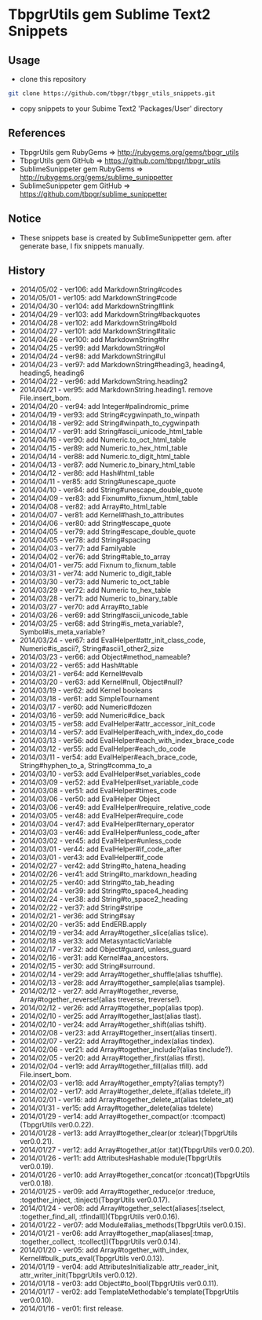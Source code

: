 # TbpgrUtils gem Sublime Text2 Snippets

## Usage
* clone this repository
~~~bash
git clone https://github.com/tbpgr/tbpgr_utils_snippets.git
~~~

* copy snippets to your Subime Text2 'Packages/User' directory

## References
* TbpgrUtils gem RubyGems => http://rubygems.org/gems/tbpgr_utils
* TbpgrUtils gem GitHub => https://github.com/tbpgr/tbpgr_utils
* SublimeSunippeter gem RubyGems => http://rubygems.org/gems/sublime_sunippetter
* SublimeSunippeter gem GitHub => https://github.com/tbpgr/sublime_sunippetter

## Notice
* These snippets base is created by SublimeSunippetter gem. after generate base, I fix snippets manually.

## History
* 2014/05/02 - ver106: add MarkdownString#codes
* 2014/05/01 - ver105: add MarkdownString#code
* 2014/04/30 - ver104: add MarkdownString#link
* 2014/04/29 - ver103: add MarkdownString#backquotes
* 2014/04/28 - ver102: add MarkdownString#bold
* 2014/04/27 - ver101: add MarkdownString#italic
* 2014/04/26 - ver100: add MarkdownString#hr
* 2014/04/25 - ver99: add MarkdownString#ol
* 2014/04/24 - ver98: add MarkdownString#ul
* 2014/04/23 - ver97: add MarkdownString#heading3, heading4, heading5, heading6
* 2014/04/22 - ver96: add MarkdownString.heading2
* 2014/04/21 - ver95: add MarkdownString.heading1. remove File.insert_bom.
* 2014/04/20 - ver94: add Integer#palindromic_prime
* 2014/04/19 - ver93: add String#cygwinpath_to_winpath
* 2014/04/18 - ver92: add String#winpath_to_cygwinpath
* 2014/04/17 - ver91: add String#ascii_unicode_html_table
* 2014/04/16 - ver90: add Numeric.to_oct_html_table
* 2014/04/15 - ver89: add Numeric.to_hex_html_table
* 2014/04/14 - ver88: add Numeric.to_digit_html_table
* 2014/04/13 - ver87: add Numeric.to_binary_html_table
* 2014/04/12 - ver86: add Hash#html_table
* 2014/04/11 - ver85: add String#unescape_quote
* 2014/04/10 - ver84: add String#unescape_double_quote
* 2014/04/09 - ver83: add Fixnum#to_fixnum_html_table
* 2014/04/08 - ver82: add Array#to_html_table
* 2014/04/07 - ver81: add Kernel#hash_to_attributes
* 2014/04/06 - ver80: add String#escape_quote
* 2014/04/05 - ver79: add String#escape_double_quote
* 2014/04/05 - ver78: add String#spacing
* 2014/04/03 - ver77: add Familyable
* 2014/04/02 - ver76: add String#table_to_array
* 2014/04/01 - ver75: add Fixnum to_fixnum_table
* 2014/03/31 - ver74: add Numeric to_digit_table
* 2014/03/30 - ver73: add Numeric to_oct_table
* 2014/03/29 - ver72: add Numeric to_hex_table
* 2014/03/28 - ver71: add Numeric to_binary_table
* 2014/03/27 - ver70: add Array#to_table
* 2014/03/26 - ver69: add String#ascii_unicode_table
* 2014/03/25 - ver68: add String#is_meta_variable?, Symbol#is_meta_variable?
* 2014/03/24 - ver67: add EvalHelper#attr_init_class_code, Numeric#is_ascii?, String#ascii1_other2_size
* 2014/03/23 - ver66: add Object#method_nameable?
* 2014/03/22 - ver65: add Hash#table
* 2014/03/21 - ver64: add Kernel#evalb
* 2014/03/20 - ver63: add Kernel#null, Object#null?
* 2014/03/19 - ver62: add Kernel booleans
* 2014/03/18 - ver61: add SimpleTournament
* 2014/03/17 - ver60: add Numeric#dozen
* 2014/03/16 - ver59: add Numeric#dice_back
* 2014/03/15 - ver58: add EvalHelper#attr_accessor_init_code
* 2014/03/14 - ver57: add EvalHelper#each_with_index_do_code
* 2014/03/13 - ver56: add EvalHelper#each_with_index_brace_code
* 2014/03/12 - ver55: add EvalHelper#each_do_code
* 2014/03/11 - ver54: add EvalHelper#each_brace_code, String#hyphen_to_a, String#comma_to_a
* 2014/03/10 - ver53: add EvalHelper#set_variables_code
* 2014/03/09 - ver52: add EvalHelper#set_variable_code
* 2014/03/08 - ver51: add EvalHelper#times_code
* 2014/03/06 - ver50: add EvalHelper Object
* 2014/03/06 - ver49: add EvalHelper#require_relative_code
* 2014/03/05 - ver48: add EvalHelper#require_code
* 2014/03/04 - ver47: add EvalHelper#ternary_operator
* 2014/03/03 - ver46: add EvalHelper#unless_code_after
* 2014/03/02 - ver45: add EvalHelper#unless_code
* 2014/03/01 - ver44: add EvalHelper#if_code_after
* 2014/03/01 - ver43: add EvalHelper#if_code
* 2014/02/27 - ver42: add String#to_hatena_heading
* 2014/02/26 - ver41: add String#to_markdown_heading
* 2014/02/25 - ver40: add String#to_tab_heading
* 2014/02/24 - ver39: add String#to_space4_heading
* 2014/02/24 - ver38: add String#to_space2_heading
* 2014/02/22 - ver37: add String#stripe
* 2014/02/21 - ver36: add String#say
* 2014/02/20 - ver35: add EndERB.apply
* 2014/02/19 - ver34: add Array#together_slice(alias tslice).
* 2014/02/18 - ver33: add MetasyntacticVariable
* 2014/02/17 - ver32: add Object#guard, unless_guard
* 2014/02/16 - ver31: add Kernel#aa_ancestors.
* 2014/02/15 - ver30: add String#surround.
* 2014/02/14 - ver29: add Array#together_shuffle(alias tshuffle).
* 2014/02/13 - ver28: add Array#together_sample(alias tsample).
* 2014/02/12 - ver27: add Array#together_reverse, Array#together_reverse!(alias treverse, treverse!).
* 2014/02/12 - ver26: add Array#together_pop(alias tpop).
* 2014/02/10 - ver25: add Array#together_last(alias tlast).
* 2014/02/10 - ver24: add Array#together_shift(alias tshift).
* 2014/02/08 - ver23: add Array#together_insert(alias tinsert).
* 2014/02/07 - ver22: add Array#together_index(alias tindex).
* 2014/02/06 - ver21: add Array#together_include?(alias tinclude?).
* 2014/02/05 - ver20: add Array#together_first(alias tfirst).
* 2014/02/04 - ver19: add Array#together_fill(alias tfill). add File.insert_bom.
* 2014/02/03 - ver18: add Array#together_empty?(alias tempty?)
* 2014/02/02 - ver17: add Array#together_delete_if(alias tdelete_if)
* 2014/02/01 - ver16: add Array#together_delete_at(alias tdelete_at)
* 2014/01/31 - ver15: add Array#together_delete(alias tdelete)
* 2014/01/29 - ver14: add Array#together_compact(or :tcompact)(TbpgrUtils ver0.0.22).
* 2014/01/28 - ver13: add Array#together_clear(or :tclear)(TbpgrUtils ver0.0.21).
* 2014/01/27 - ver12: add Array#together_at(or :tat)(TbpgrUtils ver0.0.20).
* 2014/01/26 - ver11: add AttributesHashable module(TbpgrUtils ver0.0.19).
* 2014/01/26 - ver10: add Array#together_concat(or :tconcat)(TbpgrUtils ver0.0.18).
* 2014/01/25 - ver09: add Array#together_reduce(or :treduce, :together_inject, :tinject)(TbpgrUtils ver0.0.17).
* 2014/01/24 - ver08: add Array#together_select(aliases[:tselect, :together_find_all, :tfindall])(TbpgrUtils ver0.0.16).
* 2014/01/22 - ver07: add Module#alias_methods(TbpgrUtils ver0.0.15).
* 2014/01/21 - ver06: add Array#together_map(aliases[:tmap, :together_collect, :tcollect])(TbpgrUtils ver0.0.14).
* 2014/01/20 - ver05: add Array#together_with_index, Kernel#bulk_puts_eval(TbpgrUtils ver0.0.13).
* 2014/01/19 - ver04: add AttributesInitializable attr_reader_init, attr_writer_init(TbpgrUtils ver0.0.12).
* 2014/01/18 - ver03: add Object#to_bool(TbpgrUtils ver0.0.11).
* 2014/01/17 - ver02: add TemplateMethodable's template(TbpgrUtils ver0.0.10).
* 2014/01/16 - ver01: first release.
